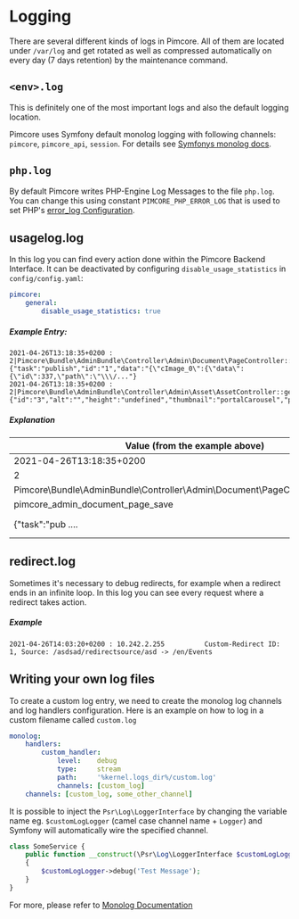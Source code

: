 # Logging

There are several different kinds of logs in Pimcore. All of them are located under `/var/log` and get rotated
as well as compressed automatically on every day (7 days retention) by the maintenance command. 
 
## `<env>.log`
This is definitely one of the most important logs and also the default logging location. 

Pimcore uses Symfony default monolog logging with following channels: `pimcore`, `pimcore_api`, `session`. 
For details see [Symfonys monolog docs](https://symfony.com/doc/current/logging.html).

## `php.log`
By default Pimcore writes PHP-Engine Log Messages to the file `php.log`.
You can change this using constant `PIMCORE_PHP_ERROR_LOG` that is used to set PHP's [error_log Configuration](http://php.net/manual/en/errorfunc.configuration.php#ini.error-log).

## usagelog.log
In this log you can find every action done within the Pimcore Backend Interface. It can be deactivated by configuring `disable_usage_statistics` in `config/config.yaml`:

```yaml
pimcore:
    general:
        disable_usage_statistics: true
```

##### Example Entry: 
``` 
2021-04-26T13:18:35+0200 : 2|Pimcore\Bundle\AdminBundle\Controller\Admin\Document\PageController::saveAction|pimcore_admin_document_page_save|{"task":"publish","id":"1","data":"{\"cImage_0\":{\"data\":{\"id\":337,\"path\":\"\\\/..."}
2021-04-26T13:18:35+0200 : 2|Pimcore\Bundle\AdminBundle\Controller\Admin\Asset\AssetController::getImageThumbnailAction|pimcore_admin_asset_getimagethumbnail|{"id":"3","alt":"","height":"undefined","thumbnail":"portalCarousel","pimcore_editmode":"1"}
```

##### Explanation

| Value (from the example above)                                                   | Description                               |
|----------------------------------------------------------------------------------|-------------------------------------------|
| 2021-04-26T13:18:35+0200                                                         | Timestamp                                 |
| 2                                                                                | User-ID                                   |
| Pimcore\Bundle\AdminBundle\Controller\Admin\Document\PageController::saveAction  | Module\Controller::Action                 |
| pimcore_admin_document_page_save                                                 | Route name                                |
| {"task":"pub ....                                                                | Request Parameters (shortened & censored) |

## redirect.log
Sometimes it's necessary to debug redirects, for example when a redirect ends in an infinite loop. 
In this log you can see every request where a redirect takes action. 

##### Example
```
2021-04-26T14:03:20+0200 : 10.242.2.255          Custom-Redirect ID: 1, Source: /asdsad/redirectsource/asd -> /en/Events
```

## Writing your own log files
To create a custom log entry, we need to create the monolog log channels and log handlers configuration. Here is an example on how to log in a custom filename called `custom.log`

```yaml
monolog:
    handlers:
        custom_handler:
            level:    debug
            type:     stream
            path:     '%kernel.logs_dir%/custom.log'
            channels: [custom_log]
    channels: [custom_log, some_other_channel]

```
It is possible to inject the `Psr\Log\LoggerInterface` by changing the variable name eg. `$customLogLogger` (camel case channel name + `Logger`) and Symfony will automatically wire the specified channel.

```php
class SomeService {
    public function __construct(\Psr\Log\LoggerInterface $customLogLogger)
    {
        $customLogLogger->debug('Test Message');
    }
}
```

For more, please refer to [Monolog Documentation](https://symfony.com/doc/6.2/logging/channels_handlers.html)


